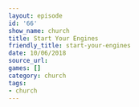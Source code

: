 ```yaml
---
layout: episode
id: '66'
show_name: church
title: Start Your Engines
friendly_title: start-your-engines
date: 10/06/2018
source_url: 
games: []
category: church
tags:
- church
---
```

